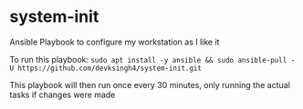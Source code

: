 # system-init
Ansible Playbook to configure my workstation as I like it

To run this playbook: 
`sudo apt install -y ansible && sudo ansible-pull -U https://github.com/devksingh4/system-init.git`

This playbook will then run once every 30 minutes, only running the actual tasks if changes were made